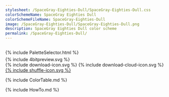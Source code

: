 ```yaml
---
stylesheet: /SpaceGray-Eighties-Dull/SpaceGray-Eighties-Dull.css
colorSchemeName: SpaceGray Eighties Dull
colorSchemeFileName: SpaceGray-Eighties-Dull
image: /SpaceGray-Eighties-Dull/SpaceGray-Eighties-Dull.png
description: SpaceGray Eighties Dull color scheme
permalink: /SpaceGray-Eighties-Dull/
---
```


<h2 style='text-align:center'>
    <a id='colorSchemeNameLink' href='#'>
        <span class='ColorSchemeFileName'></span>
    </a>
</h2>

<div class='centeredText' style='margin-bottom:1%'>
{% include PaletteSelector.html %}
</div>

<div class='centeredText'>
{% include 4bitpreview.svg %}
</div>

<div class='centeredText'>
    <a id='downloadSchemeLink' class='padded'>
{% include download-icon.svg %}
    </a>
    <a id='cdnSchemeLink' class='padded'>
{% include download-cloud-icon.svg %}
    </a>
    <a id='feelingLucky' href="javascript:feelingLucky(document.getElementById('themeSelector'))" class='padded'>
{% include shuffle-icon.svg %}
    </a>    
</div>

{% include ColorTable.md %}

{% include HowTo.md %}

